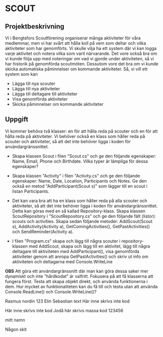 # SCOUT

## Projektbeskrivning

Vi i Bengtsfors Scoutförening organiserar många aktiviteter för våra medlemmar, men vi har svårt att hålla koll på vem som deltar och vilka aktiviteter som har genomförts. Vi skulle vilja ha ett system där vi kan logga varje aktivitet och notera vilka som varit närvarande. Det vore också bra om vi kunde följa upp med noteringar om vad vi gjorde under aktiviteten, så vi har historik på genomförda scoutmöten. Dessutom vore det bra om vi kunde skicka automatiska påminnelser om kommande aktiviteter. Så, vi vill ett system som kan

- Lägga till nya scouter
- Lägga till nya aktiviteter
- Lägga till deltagare till aktiviteter
- Visa genomförda aktiviteter
- Skicka påminnelser om kommande aktiviteter

## Uppgift

Vi kommer behöva två klasser: en för att hålla reda på scouter och en för att hålla reda på aktiviteter.
Vi behöver också en klass som håller reda på scouter och aktiviteter, så att det inte behöver ligga i koden för användargränssnittet.

- Skapa klassen Scout i filen "Scout.cs" och ge den följande egenskaper: Name, Email, Phone och Birthdate. Vilka typer är lämpliga för dessa egenskaper?

- Skapa klassen "Activity" i filen "Activity.cs" och ge den följande egenskaper: Name, Date, Location, Participants och Notes. Ge den också en metod "AddParticipant(Scout s)" som lägger till en scout i listan Participants.

- Det kan vara bra att ha en klass som håller reda på alla scouter och aktiviteter, så att det inte behöver ligga i koden för användargränssnittet. Detta kan göras med en så kallad Repository-klass. Skapa klassen ScoutRepository i "ScoutRepository.cs" och ge den följande fält (listor): scouts och activities. Skapa sedan följande metoder: AddScout(Scout s), AddActivity(Activity a), GetComingActivities(), GetPastActivities() och SendReminder(Activity a).

- I filen "Program.cs" skapa och lägg till några scouter i repository-klassen med AddScout, skapa och lägg till en aktivitet, lägg till några deltagare till aktiviteten med AddParticipant(), visa genomförda aktiviteter genom att anropa GetPastActivities() och skriv ut info om aktiviteten och deltagarna med Console.WriteLine

**OBS** Att göra ett användargränssnitt där man kan göra dessa saker mer dynamiskt och inte "hårdkodat" är valfritt. Fokusera på att få klasserna att fungera först. Testa att skapa objekt direkt, och använda funktionerna i dem. Hur mycket av funktionaliteten kan du få till och testa utan att använda Console.ReadLine() och Console.WriteLine()?

Rasmus nordin 123
Elin
Sebastian
_text_
Här inne skrivs inte kod

Här inne skrivs inte kod
Jodå här skrivs massa kod
123456

mitt namn

Någon skit

